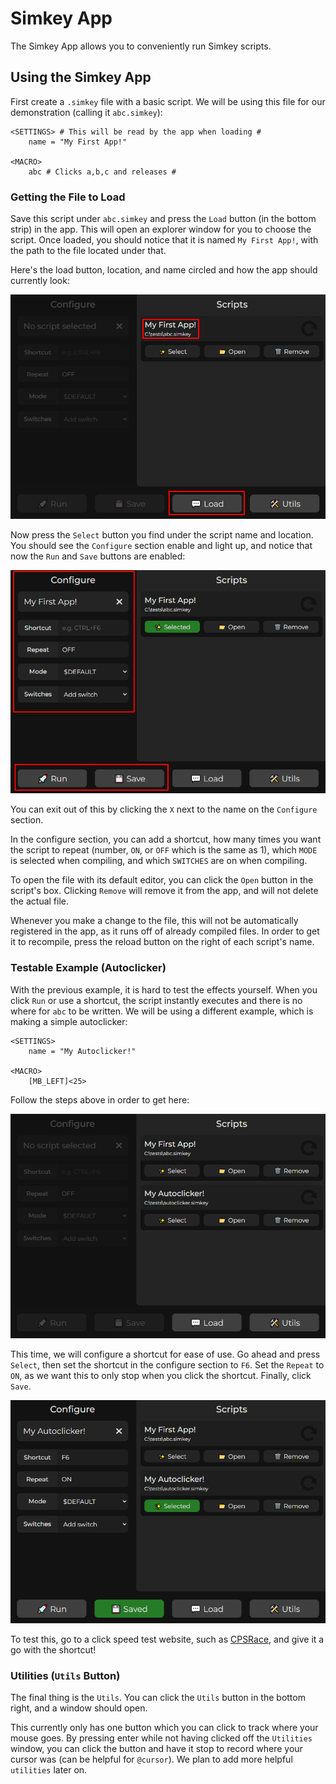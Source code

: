 # Simkey App

The Simkey App allows you to conveniently run Simkey scripts.

## Using the Simkey App

First create a `.simkey` file with a basic script. We will be using this file for our demonstration (calling it `abc.simkey`):

```simkey
<SETTINGS> # This will be read by the app when loading #
    name = "My First App!"

<MACRO>
    abc # Clicks a,b,c and releases #
```

### Getting the File to Load

Save this script under `abc.simkey` and press the `Load` button (in the bottom strip) in the app. This will open an explorer window for you to choose the script. Once loaded, you should notice that it is named `My First App!`, with the path to the file located under that. 

Here's the load button, location, and name circled and how the app should currently look:

![Loaded File](/images/loaded.png)

Now press the `Select` button you find under the script name and location. You should see the `Configure` section enable and light up, and notice that now the `Run` and `Save` buttons are enabled:

![Configure Section](/images/configure.png)

You can exit out of this by clicking the `X` next to the name on the `Configure` section.

In the configure section, you can add a shortcut, how many times you want the script to repeat (number, `ON`, or `OFF` which is the same as 1), which `MODE` is selected when compiling, and which `SWITCHES` are on when compiling. 

To open the file with its default editor, you can click the `Open` button in the script's box. Clicking `Remove` will remove it from the app, and will not delete the actual file.

Whenever you make a change to the file, this will not be automatically registered in the app, as it runs off of already compiled files. In order to get it to recompile, press the reload button on the right of each script's name.

### Testable Example (Autoclicker)

With the previous example, it is hard to test the effects yourself. When you click `Run` or use a shortcut, the script instantly executes and there is no where for `abc` to be written. We will be using a different example, which is making a simple autoclicker:

```simkey
<SETTINGS>
    name = "My Autoclicker!"

<MACRO>
    [MB_LEFT]<25>
```

Follow the steps above in order to get here:

![Autoclicker Loaded](/images/autoclicker.png)

This time, we will configure a shortcut for ease of use. Go ahead and press `Select`, then set the shortcut in the configure section to `F6`. Set the `Repeat` to `ON`, as we want this to only stop when you click the shortcut. Finally, click `Save`.

![Configured Autoclicker](/images/saved_autoclicker.png)

To test this, go to a click speed test website, such as [CPSRace](https://www.cpsrace.com), and give it a go with the shortcut!

### Utilities (`Utils` Button)

The final thing is the `Utils`. You can click the `Utils` button in the bottom right, and a window should open.

This currently only has one button which you can click to track where your mouse goes. By pressing enter while not having clicked off the `Utilities` window, you can click the button and have it stop to record where your cursor was (can be helpful for `@cursor`). We plan to add more helpful `utilities` later on.